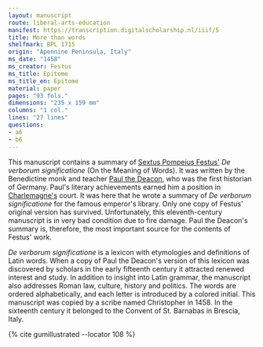 ```yaml
---
layout: manuscript
route: liberal-arts-education
manifest: https://transcription.digitalscholarship.nl/iiif/5
title: More than words
shelfmark: BPL 1715
origin: "Apennine Peninsula, Italy"
ms_date: "1458"
ms_creator: Festus
ms_title: Epitome
ms_title_en: Epitome
material: paper
pages: "93 fols."
dimensions: "235 x 159 mm"
columns: "1 col."
lines: "27 lines"
questions:
- a6
- b6
---
```


This manuscript contains a summary of [Sextus Pompeius Festus'](https://en.wikipedia.org/wiki/Sextus_Pompeius_Festus) 
*De verborum significatione* (On the Meaning of Words). It was written by
the Benedictine monk and teacher [Paul the Deacon](https://en.wikipedia.org/wiki/Paul_the_Deacon), who was the
first historian of Germany. Paul's literary achievements earned him a
position in [Charlemagne's](https://en.wikipedia.org/wiki/Charlemagne)
court. It was here that he wrote a summary of *De verborum significatione* for the famous emperor's library. Only one copy of
Festus' original version has survived. Unfortunately, this
eleventh-century manuscript is in very bad condition due to fire damage.
Paul the Deacon's summary is, therefore, the most important source for
the contents of Festus' work.

*De verborum significatione* is a lexicon with etymologies and
definitions of Latin words. When a copy of Paul the Deacon's version of
this lexicon was discovered by scholars in the early fifteenth century
it attracted renewed interest and study. In addition to insight into
Latin grammar, the manuscript also addresses Roman law, culture, history
and politics. The words are ordered alphabetically, and each letter is
introduced by a colored initial. This manuscript was copied by a scribe
named Christopher in 1458. In the sixteenth century it belonged to the
Convent of St. Barnabas in Brescia, Italy.

{% cite gumillustrated --locator 108 %}